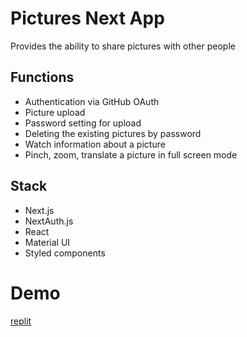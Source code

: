 # Pictures Next App

Provides the ability to share pictures with other people

## Functions
- Authentication via GitHub OAuth
- Picture upload
- Password setting for upload
- Deleting the existing pictures by password
- Watch information about a picture
- Pinch, zoom, translate a picture in full screen mode

## Stack
- Next.js
- NextAuth.js
- React
- Material UI
- Styled components

# Demo
[replit](https://pictures-next-app.thepicture.repl.co/)
